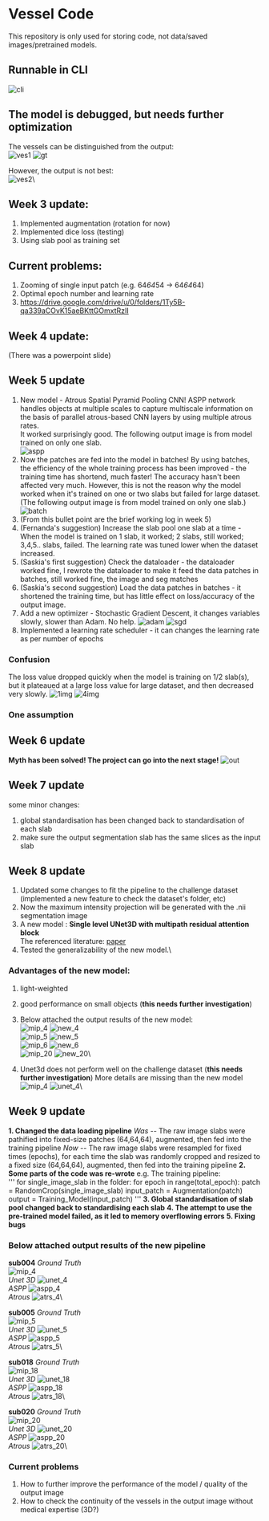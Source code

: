 # Vessel Code
This repository is only used for storing code, not data/saved images/pretrained models.

## Runnable in CLI
![cli](./readme_img/1.jpg)

## The model is debugged, but needs further optimization
The vessels can be distinguished from the output:\
![ves1](./readme_img/new_slice_13.jpg)
![gt](./readme_img/gt.jpg)

However, the output is not best:\
![ves2](./readme_img/new_slice_62.jpg)\

## Week 3 update:
1. Implemented augmentation (rotation for now)
2. Implemented dice loss (testing)
3. Using slab pool as training set

## Current problems:
1. Zooming of single input patch (e.g. 64*64*54 -> 64*64*64)
2. Optimal epoch number and learning rate
3. https://drive.google.com/drive/u/0/folders/1Ty5B-qa339aCOvK15aeBKttGOmxtRzII

## Week 4 update:
(There was a powerpoint slide)

## Week 5 update
1. New model - Atrous Spatial Pyramid Pooling CNN!
ASPP network handles objects at multiple scales to capture multiscale information on the basis of parallel atrous-based CNN layers by using multiple atrous rates.\
It worked surprisingly good. The following output image is from model trained on only one slab.\
![aspp](./readme_img/asppcnn.jpg)
2. Now the patches are fed into the model in batches!
By using batches, the efficiency of the whole training process has been improved - the training time has shortend, much faster! The accuracy hasn't been affected very much. However, this is not the reason why the model worked when it's trained on one or two slabs but failed for large dataset.(The following output image is from model trained on only one slab.)\
![batch](./readme_img/batch.jpg)
3. (From this bullet point are the brief working log in week 5)
4. (Fernanda's suggestion) Increase the slab pool one slab at a time - When the model is trained on 1 slab, it worked; 2 slabs, still worked; 3,4,5.. slabs, failed. The learning rate was tuned lower when the dataset increased.
5. (Saskia's first suggestion) Check the dataloader - the dataloader worked fine, I rewrote the dataloader to make it feed the data patches in batches, still worked fine, the image and seg matches
6. (Saskia's second suggestion) Load the data patches in batches - it shortened the training time, but has little effect on loss/accuracy of the output image.
7. Add a new optimizer - Stochastic Gradient Descent, it changes variables slowly, slower than Adam. No help.
![adam](./readme_img/adam.jpg)
![sgd](./readme_img/sgd.jpg)
8. Implemented a learning rate scheduler - it can changes the learning rate as per number of epochs
### Confusion
The loss value dropped quickly when the model is training on 1/2 slab(s), but it plateaued at a large loss value for large dataset, and then decreased very slowly.
![1img](./readme_img/1img.jpg)
![4img](./readme_img/4imgs.jpg)
### One assumption

## Week 6 update
**Myth has been solved! The project can go into the next stage!**
![out](./readme_img/out.jpg)

## Week 7 update
some minor changes:
1. global standardisation has been changed back to standardisation of each slab
2. make sure the output segmentation slab has the same slices as the input slab

## Week 8 update
1. Updated some changes to fit the pipeline to the challenge dataset
(implemented a new feature to check the dataset's folder, etc)
2. Now the maximum intensity projection will be generated with the .nii segmentation image
3. A new model : **Single level UNet3D with multipath residual attention block**\
The referenced literature: [paper](https://reader.elsevier.com/reader/sd/pii/S1319157822001069?token=37835F8506108DE8811590CEACADF29905A54BE637DF08974C425E95FB921EC7648913850A7BC48DD533C4D2945C5D42&originRegion=us-east-1&originCreation=20230131144819)
4. Tested the generalizability of the new model.\

### Advantages of the new model:
1. light-weighted
2. good performance on small objects (**this needs further investigation**)
3. Below attached the output results of the new model:\
![mip_4](./readme_img/mip_4.png)
![new_4](./readme_img/val_AtrousUnet_ep10_lr1e4_1slab.png)\
![mip_5](./readme_img/mip_5.png)
![new_5](./readme_img/val_AtrousUnet_ep10_lr1e4_1slab_5.png)\
![mip_6](./readme_img/mip_6.png)
![new_6](./readme_img/val_AtrousUnet_ep10_lr1e4_1slab_6.png)\
![mip_20](./readme_img/mip_20.png)
![new_20](./readme_img/val_AtrousUnet_ep10_lr1e4_1slab_20.png)\

4. Unet3d does not perform well on the challenge dataset (**this needs further investigation**)
More details are missing than the new model\
![mip_4](./readme_img/mip_4.png)
![unet_4](./readme_img/val_Unet_ep10_lr1e3_1slab.png)\


## Week 9 update
**1. Changed the data loading pipeline**
_Was_ -- The raw image slabs were pathified into fixed-size patches (64,64,64), augmented, then fed into the training pipeline
_Now_ -- The raw image slabs were resampled for fixed times (epochs), for each time the slab was randomly cropped and resized to a fixed size (64,64,64), augmented, then fed into the training pipeline
**2. Some parts of the code was re-wrote**
e.g. The training pipeline:\
'''
for single_image_slab in the folder:
    for epoch in range(total_epoch):
        patch = RandomCrop(single_image_slab)
        input_patch = Augmentation(patch)
        output = Training_Model(input_patch)
'''
**3. Global standardisation of slab pool changed back to standardising each slab**
**4. The attempt to use the pre-trained model failed, as it led to memory overflowing errors**
**5. Fixing bugs**

### Below attached output results of the new pipeline
**sub004**
_Ground Truth_\
![mip_4](./readme_img/mip_4.png)\
_Unet 3D_
![unet_4](./readme_img/Newtrain_unet_ep5000_lr1e3_withAUG_4.png)\
_ASPP_
![aspp_4](./readme_img/Newtrain_aspp_ep5000_lr1e3_withAUG_4.png)\
_Atrous_
![atrs_4](./readme_img/Newtrain_atrous_ep5000_lr1e3_withAUG_4.png)\

**sub005**
_Ground Truth_\
![mip_5](./readme_img/mip_5.png)\
_Unet 3D_
![unet_5](./readme_img/Newtrain_unet_ep5000_lr1e3_withAUG_5.png)\
_ASPP_
![aspp_5](./readme_img/Newtrain_aspp_ep5000_lr1e3_withAUG_5.png)\
_Atrous_
![atrs_5](./readme_img/Newtrain_atrous_ep5000_lr1e3_withAUG_5.png)\

**sub018**
_Ground Truth_\
![mip_18](./readme_img/mip_18.png)\
_Unet 3D_
![unet_18](./readme_img/Newtrain_unet_ep5000_lr1e3_withAUG_18.png)\
_ASPP_
![aspp_18](./readme_img/Newtrain_aspp_ep5000_lr1e3_withAUG_18.png)\
_Atrous_
![atrs_18](./readme_img/Newtrain_atrous_ep5000_lr1e3_withAUG_18.png)\

**sub020**
_Ground Truth_\
![mip_20](./readme_img/mip_20.png)\
_Unet 3D_
![unet_20](./readme_img/Newtrain_unet_ep5000_lr1e3_withAUG_20.png)\
_ASPP_
![aspp_20](./readme_img/Newtrain_aspp_ep5000_lr1e3_withAUG_20.png)\
_Atrous_
![atrs_20](./readme_img/Newtrain_atrous_ep5000_lr1e3_withAUG_20.png)\


### Current problems
1. How to further improve the performance of the model / quality of the output image
2. How to check the continuity of the vessels in the output image without medical expertise  (3D?) 







